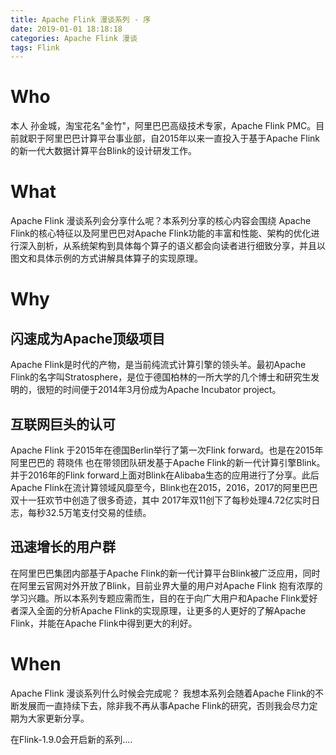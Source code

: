 ```yaml
---
title: Apache Flink 漫谈系列 - 序
date: 2019-01-01 18:18:18
categories: Apache Flink 漫谈
tags: Flink
---
```


# Who
本人 孙金城，淘宝花名"金竹"，阿里巴巴高级技术专家，Apache Flink PMC。目前就职于阿里巴巴计算平台事业部，自2015年以来一直投入于基于Apache Flink的新一代大数据计算平台Blink的设计研发工作。

# What
Apache Flink 漫谈系列会分享什么呢？本系列分享的核心内容会围绕 Apache Flink的核心特征以及阿里巴巴对Apache Flink功能的丰富和性能、架构的优化进行深入剖析，从系统架构到具体每个算子的语义都会向读者进行细致分享，并且以图文和具体示例的方式讲解具体算子的实现原理。

# Why
## 闪速成为Apache顶级项目
Apache Flink是时代的产物，是当前纯流式计算引擎的领头羊。最初Apache Flink的名字叫Stratosphere，是位于德国柏林的一所大学的几个博士和研究生发明的，很短的时间便于2014年3月份成为Apache Incubator project。

## 互联网巨头的认可
Apache Flink 于2015年在德国Berlin举行了第一次Flink forward。也是在2015年阿里巴巴的 蒋晓伟 也在带领团队研发基于Apache Flink的新一代计算引擎Blink。并于2016年的Flink forward上面对Blink在Alibaba生态的应用进行了分享。此后Apache Flink在流计算领域风靡至今，Blink也在2015，2016，2017的阿里巴巴双十一狂欢节中创造了很多奇迹，其中 2017年双11创下了每秒处理4.72亿实时日志，每秒32.5万笔支付交易的佳绩。

## 迅速增长的用户群
在阿里巴巴集团内部基于Apache Flink的新一代计算平台Blink被广泛应用，同时在阿里云官网对外开放了Blink，目前业界大量的用户对Apache Flink 抱有浓厚的学习兴趣。所以本系列专题应需而生，目的在于向广大用户和Apache Flink爱好者深入全面的分析Apache Flink的实现原理，让更多的人更好的了解Apache Flink，并能在Apache Flink中得到更大的利好。

# When
Apache Flink 漫谈系列什么时候会完成呢？ 我想本系列会随着Apache Flink的不断发展而一直持续下去，除非我不再从事Apache Flink的研究，否则我会尽力定期为大家更新分享。

在Flink-1.9.0会开启新的系列.... 
